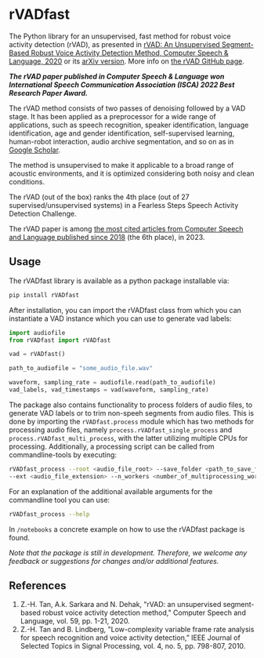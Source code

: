 # rVADfast
The Python library for an unsupervised, fast method for robust voice activity detection (rVAD), as presented in [rVAD: An Unsupervised Segment-Based Robust Voice Activity Detection Method, Computer Speech & Language, 2020](https://www.sciencedirect.com/science/article/pii/S0885230819300920) or its [arXiv version](https://arxiv.org/abs/1906.03588). 
More info on [the rVAD GitHub page](https://github.com/zhenghuatan/rVAD). 

***The rVAD paper published in Computer Speech & Language won International Speech Communication Association (ISCA) 2022 Best Research Paper Award.***

The rVAD method consists of two passes of denoising followed by a VAD stage. It has been applied as a preprocessor for 
a wide range of applications, such as speech recognition, speaker identification, language identification, age and 
gender identification, self-supervised learning, human-robot interaction, audio archive segmentation, 
and so on as in [Google Scholar](https://scholar.google.com/citations?view_op=view_citation&hl=en&user=fugL2E8AAAAJ&citation_for_view=fugL2E8AAAAJ:-mN3Mh-tlDkC).  

The method is unsupervised to make it applicable to a broad range of acoustic environments, 
and it is optimized considering both noisy and clean conditions. 

The rVAD (out of the box) ranks the 4th place (out of 27 supervised/unsupervised systems) 
in a Fearless Steps Speech Activity Detection Challenge. 

The rVAD paper is among [the most cited articles from Computer Speech and Language published since 2018](https://www.journals.elsevier.com/computer-speech-and-language/most-cited-articles) (the 6th place), in 2023.

## Usage
The rVADfast library is available as a python package installable via: 
```bash
pip install rVADfast
```
After installation, you can import the rVADfast class 
from which you can instantiate a VAD instance which you can use to generate vad labels:
```python
import audiofile
from rVADfast import rVADfast

vad = rVADfast()

path_to_audiofile = "some_audio_file.wav"

waveform, sampling_rate = audiofile.read(path_to_audiofile)
vad_labels, vad_timestamps = vad(waveform, sampling_rate)

```

The package also contains functionality to process folders of audio files, to generate VAD labels 
or to trim non-speeh segments from audio files.
This is done by importing the ```rVADfast.process``` module which has two methods for processing audio files, 
namely ```process.rVADfast_single_process``` and ```process.rVADfast_multi_process```, 
with the latter utilizing multiple CPUs for processing.
Additionally, a processing script can be called from commandline-tools by executing: 
```bash
rVADfast_process --root <audio_file_root> --save_folder <path_to_save_files> 
--ext <audio_file_extension> --n_workers <number_of_multiprocessing_workers>
```
For an explanation of the additional available arguments for the commandline tool you can use: 
```bash
rVADfast_process --help
```

In ```/notebooks``` a concrete example on how to use the rVADfast package is found.

*Note that the package is still in development.
Therefore, we welcome any feedback or suggestions for changes and/or additional features.*

## References
1) Z.-H. Tan, A.k. Sarkara and N. Dehak, "rVAD: an unsupervised segment-based robust voice activity detection method," Computer Speech and Language, vol. 59, pp. 1-21, 2020. 
2) Z.-H. Tan and B. Lindberg, "Low-complexity variable frame rate analysis for speech recognition and voice activity detection,” IEEE Journal of Selected Topics in Signal Processing, vol. 4, no. 5, pp. 798-807, 2010.
